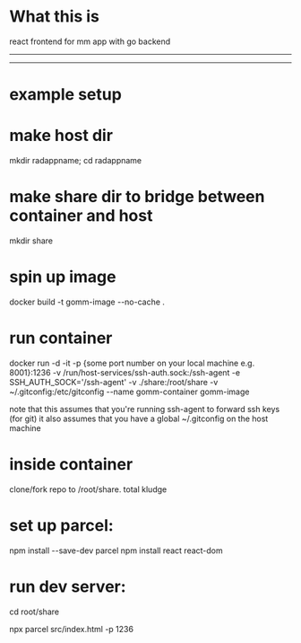 # What this is
react frontend for mm app with go backend

<hr /><hr />

# example setup #####################################

# make host dir
  mkdir radappname; cd radappname

# make share dir to bridge between container and host
  mkdir share 

# spin up image
  docker build -t gomm-image --no-cache .

# run container
  docker run -d -it -p {some port number on your local machine e.g. 8001}:1236 -v /run/host-services/ssh-auth.sock:/ssh-agent -e SSH_AUTH_SOCK='/ssh-agent' -v ./share:/root/share -v ~/.gitconfig:/etc/gitconfig --name gomm-container gomm-image

note that this assumes that you're running ssh-agent to forward ssh keys (for git)
it also assumes that you have a global ~/.gitconfig on the host machine

# inside container
clone/fork repo to /root/share. total kludge

# set up parcel:
  npm install --save-dev parcel
  npm install react react-dom

# run dev server:
  cd root/share
  
  npx parcel src/index.html -p 1236
